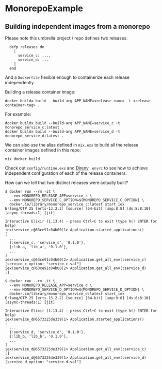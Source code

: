 # MonorepoExample

## Building independent images from a monorepo

Please note this umbrella project / repo defines two releases:

```
  defp releases do
    [
      service_c: ...,
      service_d: ...
    ]
  end
```

And a `Dockerfile` flexible enough to containerize each release independently.

Building a release container image:

```
docker buildx build --build-arg APP_NAME=<release-name> -t <release-container-tag> .
```

For example:

```
docker buildx build --build-arg APP_NAME=service_c -t monorepo_service_c:latest .
docker buildx build --build-arg APP_NAME=service_d -t monorepo_service_d:latest .
```

We can also use the alias defined in `mix.exs` to build all the release
container images defined in this repo:

```
mix docker.build
```

Check out `config/runtime.exs` and [Direnv](https://direnv.net/) `.envrc` to see how
to achieve independent configuration of each of the release containers.

How can we tell that two distinct releases were actually built?

```
$ docker run --rm -it \
  --env MONOREPO_RELEASE_APP=service_c \
  --env MONOREPO_SERVICE_C_OPTION=${MONOREPO_SERVICE_C_OPTION} \
  docker.io/library/monorepo_service_c:latest start_iex
Erlang/OTP 25 [erts-13.2.2] [source] [64-bit] [smp:8:8] [ds:8:8:10] [async-threads:1] [jit]

Interactive Elixir (1.13.4) - press Ctrl+C to exit (type h() ENTER for help)
iex(service_c@63ce91c04b00)1> Application.started_applications()
[
  ...
  {:service_c, 'service_c', '0.1.0'},
  {:lib_a, 'lib_a', '0.1.0'},
  ...
]
iex(service_c@63ce91c04b00)2> Application.get_all_env(:service_c)
[service_c_option: "service-c-val"]
iex(service_c@63ce91c04b00)2> Application.get_all_env(:service_d)
[]
```

```
$ docker run --rm -it \
  --env MONOREPO_RELEASE_APP=service_d \
  --env MONOREPO_SERVICE_D_OPTION=${MONOREPO_SERVICE_D_OPTION} \
  docker.io/library/monorepo_service_d:latest start_iex
Erlang/OTP 25 [erts-13.2.2] [source] [64-bit] [smp:8:8] [ds:8:8:10] [async-threads:1] [jit]

Interactive Elixir (1.13.4) - press Ctrl+C to exit (type h() ENTER for help)
iex(service_d@6573325de339)1> Application.started_applications()
[
  ...
  {:service_d, 'service_d', '0.1.0'},
  {:lib_b, 'lib_b', '0.1.0'},
  ...
]
iex(service_d@6573325de339)1> Application.get_all_env(:service_c)
[]
iex(service_d@6573325de339)1> Application.get_all_env(:service_d)
[service_d_option: "service-d-val"]
```
